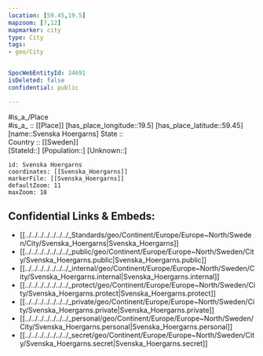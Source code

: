 ```yaml
---
location: [59.45,19.5] 
mapzoom: [7,12] 
mapmarker: city 
type: City
tags:
- geo/City


SpocWebEntityId: 34691
isDeleted: false
confidential: public

---
```

#is_a_/Place  
#is_a_ :: [[Place]] 
[has_place_longitude::19.5] 
[has_place_latitude::59.45] 
[name::Svenska Hoergarns] 
State ::  
Country :: [[Sweden]]  
[StateId::] 
[Population::] 
[Unknown::] 


```leaflet
id: Svenska Hoergarns
coordinates: [[Svenska_Hoergarns]] 
markerFile: [[Svenska_Hoergarns]] 
defaultZoom: 11 
maxZoom: 18
```


## Confidential Links & Embeds: 
- [[../../../../../../../_Standards/geo/Continent/Europe/Europe~North/Sweden/City/Svenska_Hoergarns|Svenska_Hoergarns]] 
- [[../../../../../../../_public/geo/Continent/Europe/Europe~North/Sweden/City/Svenska_Hoergarns.public|Svenska_Hoergarns.public]] 
- [[../../../../../../../_internal/geo/Continent/Europe/Europe~North/Sweden/City/Svenska_Hoergarns.internal|Svenska_Hoergarns.internal]] 
- [[../../../../../../../_protect/geo/Continent/Europe/Europe~North/Sweden/City/Svenska_Hoergarns.protect|Svenska_Hoergarns.protect]] 
- [[../../../../../../../_private/geo/Continent/Europe/Europe~North/Sweden/City/Svenska_Hoergarns.private|Svenska_Hoergarns.private]] 
- [[../../../../../../../_personal/geo/Continent/Europe/Europe~North/Sweden/City/Svenska_Hoergarns.personal|Svenska_Hoergarns.personal]] 
- [[../../../../../../../_secret/geo/Continent/Europe/Europe~North/Sweden/City/Svenska_Hoergarns.secret|Svenska_Hoergarns.secret]] 

